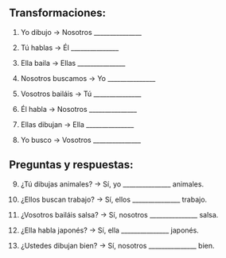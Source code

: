 ## Transformaciones:

1. Yo dibujo → Nosotros _______________

2. Tú hablas → Él _______________

3. Ella baila → Ellas _______________

4. Nosotros buscamos → Yo _______________

5. Vosotros bailáis → Tú _______________

6. Él habla → Nosotros _______________

7. Ellas dibujan → Ella _______________

8. Yo busco → Vosotros _______________

## Preguntas y respuestas:

9. ¿Tú dibujas animales? → Sí, yo _______________ animales.

10. ¿Ellos buscan trabajo? → Sí, ellos _______________ trabajo.

11. ¿Vosotros bailáis salsa? → Sí, nosotros _______________ salsa.

12. ¿Ella habla japonés? → Sí, ella _______________ japonés.

13. ¿Ustedes dibujan bien? → Sí, nosotros _______________ bien.